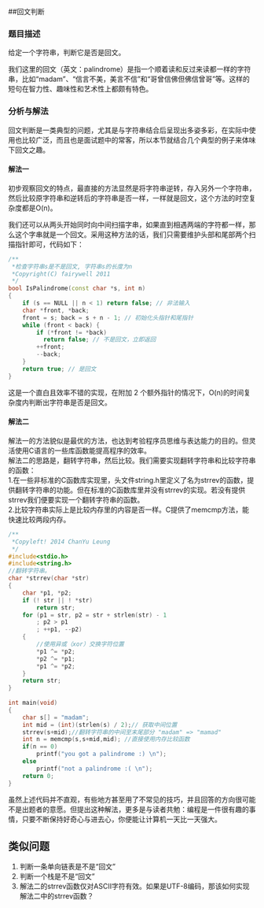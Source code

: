 ##回文判断


### 题目描述

给定一个字符串，判断它是否是回文。

我们这里的回文（英文：palindrome）是指一个顺着读和反过来读都一样的字符串，比如“madam”、“信言不美，美言不信”和“哥曾信佛但佛信曾哥”等。这样的短句在智力性、趣味性和艺术性上都颇有特色。

### 分析与解法

回文判断是一类典型的问题，尤其是与字符串结合后呈现出多姿多彩，在实际中使用也比较广泛，而且也是面试题中的常客，所以本节就结合几个典型的例子来体味下回文之趣。

#### 解法一

初步观察回文的特点，最直接的方法显然是将字符串逆转，存入另外一个字符串，然后比较原字符串和逆转后的字符串是否一样，一样就是回文，这个方法的时空复杂度都是O(n)。

我们还可以从两头开始同时向中间扫描字串，如果直到相遇两端的字符都一样，那么这个字串就是一个回文。采用这种方法的话，我们只需要维护头部和尾部两个扫描指针即可，代码如下：

```cpp
/**  
 *检查字符串s是不是回文, 字符串s的长度为n 
 *Copyright(C) fairywell 2011 
 */  
bool IsPalindrome(const char *s, int n)  
{  
    if (s == NULL || n < 1) return false; // 非法输入  
    char *front, *back;  
    front = s; back = s + n - 1; // 初始化头指针和尾指针  
    while (front < back) {  
        if (*front != *back) 
          return false; // 不是回文，立即返回  
        ++front; 
        --back;  
    }  
    return true; // 是回文  
}  
```

这是一个直白且效率不错的实现，在附加 2 个额外指针的情况下，O(n)的时间复杂度内判断出字符串是否是回文。


#### 解法二

解法一的方法貌似是最优的方法，也达到考验程序员思维与表达能力的目的。但灵活使用C语言的一些库函数能提高程序的效率。  
解法二的思路是，翻转字符串，然后比较。我们需要实现翻转字符串和比较字符串的函数：  
1.在一些非标准的C函数库实现里，头文件string.h里定义了名为strrev的函数，提供翻转字符串的功能。但在标准的C函数库里并没有strrev的实现。若没有提供strrev我们便要实现一个翻转字符串的函数。  
2.比较字符串实际上是比较内存里的内容是否一样。C提供了memcmp方法，能快速比较两段内存。  


```cpp
/**  
 *Copyleft! 2014 ChanYu Leung  
 */  
#include<stdio.h>  
#include<string.h>  
//翻转字符串。  
char *strrev(char *str)  
{  
    char *p1, *p2;  
    if (! str || ! *str)  
        return str;  
    for (p1 = str, p2 = str + strlen(str) - 1  
        ; p2 > p1  
        ; ++p1, --p2)  
    {  
        //使用异或（xor）交换字符位置  
        *p1 ^= *p2;  
        *p2 ^= *p1;  
        *p1 ^= *p2;  
    }  
    return str;  
}  
  
int main(void)  
{  
    char s[] = "madam";  
    int mid = (int)(strlen(s) / 2);// 获取中间位置  
    strrev(s+mid);//翻转字符串的中间至末尾部分 "madam" => "mamad"  
    int n = memcmp(s,s+mid,mid); //直接使用内存比较函数  
    if(n == 0)  
        printf("you got a palindrome :) \n");  
    else  
        printf("not a palindrome :( \n");  
    return 0;  
}  
```
虽然上述代码并不直观，有些地方甚至用了不常见的技巧，并且回答的方向很可能不是出题者的意愿。但提出这种解法，更多是与读者共勉：编程是一件很有趣的事情，只要不断保持好奇心与进去心，你便能让计算机一天比一天强大。  


## 类似问题

1. 判断一条单向链表是不是“回文”  
2. 判断一个栈是不是“回文”  
3. 解法二的strrev函数仅对ASCII字符有效。如果是UTF-8编码，那该如何实现解法二中的strrev函数？  
